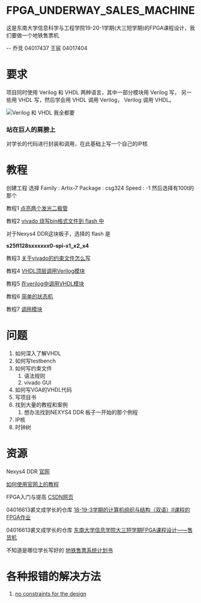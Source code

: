 # FPGA_UNDERWAY_SALES_MACHINE
这是东南大学信息科学与工程学院19-20-1学期(大三短学期)的FPGA课程设计，我们要做一个地铁售票机   

--  乔竞 04017437 王宸 04017404
# 要求

项目同时使用 Verilog 和 VHDL 两种语言，其中一部分模块用 Verilog 写， 另一些用 VHDL 写，然后学会用 VHDL 调用 Verilog， Verilog 调用 VHDL。

![Verilog 和 VHDL 我全都要](https://github.com/scp10086/FPGA_UNDERWAY_SALES_MACHINE/blob/master/PICTURE/timg.gif)

### 站在巨人的肩膀上

对学长的代码进行封装和调用，在此基础上写一个自己的IP核

# 教程

创建工程 选择 Family : Artix-7  Package : csg324 Speed : -1 然后选择有100t的那个

教程1 [点亮两个发光二极管](http://www.digilent.com.cn/community/174.html)

教程2 [vivado 烧写bin格式文件到 flash 中](http://bbs.elecfans.com/jishu_1566385_1_1.html) 

对于Nexys4 DDR这块板子，选择的 flash 是 

**s25fl128sxxxxxx0-spi-x1_x2_x4**

教程3 [关于vivado的约束文件怎么写](https://wenku.baidu.com/view/2ec43571844769eae009ed91.html)

教程4 [VHDL顶层调用Verilog模块](https://blog.csdn.net/gududeyhc/article/details/8795193)

教程5 [在verilog中调用VHDL模块](https://www.cnblogs.com/chengqi521/p/6514627.html)

教程6 [简单的状态机](https://wenku.baidu.com/view/28fd4333a32d7375a41780e7.html)

教程7 [调用模块](https://blog.csdn.net/qq_38628290/article/details/83788000)

# 问题

1. 如何深入了解VHDL
2. 如何写testbench
3. 如何写约束文件
   1. 语法规则
   2. vivado GUI
4. 如何写VGA的VHDL代码
5. 写项目书
6. 找到大量的教程和案例
    1. 想办法找到NEXYS4 DDR 板子一开始的那个例程
7. IP核
8. 时钟树
# 资源

Nexys4 DDR [官网](https://reference.digilentinc.com/reference/programmable-logic/nexys-4-ddr/start)

[如何使用官网上的教程](https://reference.digilentinc.com/learn/programmable-logic/tutorials/github-demos/start)

FPGA入门与提高 [CSDN网页](https://blog.csdn.net/Pieces_thinking/article/details/90183507)

04016613裘文成学长的仓库 [18-19-3学期的计算机组织与结构（双语）II课程的FPGA作业](https://github.com/Quzard/COA2_FPGA)

04016613裘文成学长的仓库 [东南大学信息学院大三短学期FPGA课程设计——售货机](https://github.com/Quzard/FPGA_Vending_Machine)

不知道是哪位学长写好的 [地铁售票系统计划书](https://max.book118.com/html/2017/0705/120448514.shtm)

# 各种报错的解决方法

1. [no constraints for the design](https://forums.xilinx.com/t5/Implementation/Vivado-warning-Constraints-18-5210-No-constraints-selected-for/td-p/930337)

